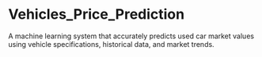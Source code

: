 # Vehicles_Price_Prediction
A machine learning system that accurately predicts used car market values using vehicle specifications, historical data, and market trends. 
